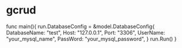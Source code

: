 # gcrud


func main(){
	run.DatabaseConfig = &model.DatabaseConfig{
		DatabaseName: "test",
		Host:         "127.0.0.1",
		Port:         "3306",
		UserName:     "your_mysql_name",
		PassWord:     "your_mysql_password",
	}
	run.Run()
 }
